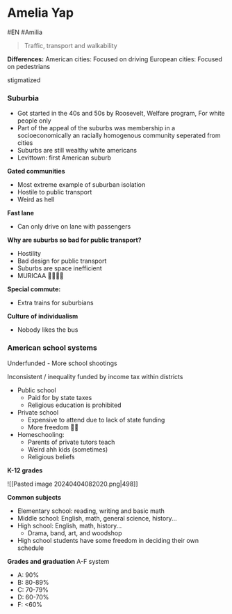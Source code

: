 # Amelia Yap
#EN #Amilia

> Traffic, transport and walkability

**Differences:**
American cities: Focused on driving
European cities: Focused on pedestrians

stigmatized

### Suburbia
- Got started in the 40s and 50s by Roosevelt, Welfare program, For white people only
- Part of the appeal of the suburbs was membership in a socioeconomically an racially homogenous community seperated from cities
- Suburbs are still wealthy white americans
- Levittown: first American suburb

**Gated communities**
- Most extreme example of suburban isolation
- Hostile to public transport
- Weird as hell 

**Fast lane**
- Can only drive on lane with passengers

**Why are suburbs so bad for public transport?**
- Hostility
- Bad design for public transport
- Suburbs are space inefficient
- MURICAA 🦅🦅🦅🦅

**Special commute:**
- Extra trains for suburbians

**Culture of individualism**
- Nobody likes the bus


### American school systems

Underfunded - More school shootings

Inconsistent / inequality
funded by income tax within districts

- Public school
	- Paid for by state taxes
	- Religious education is prohibited 
- Private school
	- Expensive to attend due to lack of state funding
	- More freedom 🦅🦅
- Homeschooling:
	- Parents of private tutors teach
	- Weird ahh kids (sometimes)
	- Religious beliefs

**K-12 grades**

![[Pasted image 20240404082020.png|498]]


**Common subjects**

- Elementary school: reading, writing and basic math
- Middle school: English, math, general science, history...
- High school: English, math, history...
	- Drama, band, art, and woodshop
- High school students have some freedom in deciding their own schedule


**Grades and graduation**
A-F system
- A: 90%
- B: 80-89%
- C: 70-79%
- D: 60-70%
- F: <60%